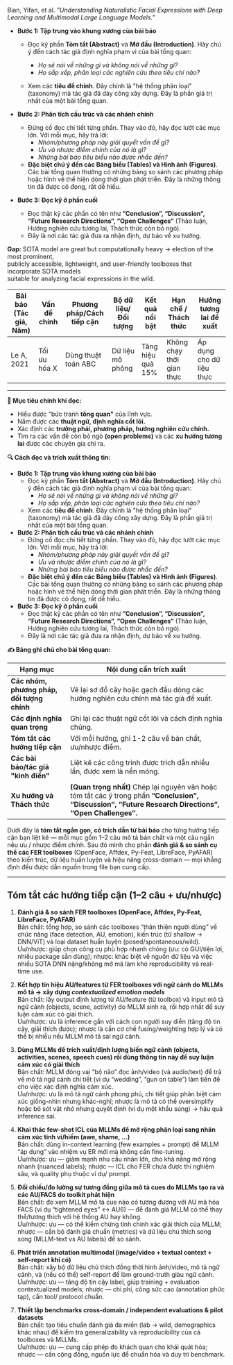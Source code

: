 Bian, Yifan, et al. *"Understanding Naturalistic Facial Expressions with Deep Learning and Multimodal Large Language Models."*

- **Bước 1: Tập trung vào khung xương của bài báo**
    - Đọc kỹ phần **Tóm tắt (Abstract)** và **Mở đầu (Introduction)**. Hãy chú ý đến cách tác giả định nghĩa phạm vi của bài tổng quan:
        - _Họ sẽ nói về những gì và không nói về những gì?_
        - _Họ sắp xếp, phân loại các nghiên cứu theo tiêu chí nào?_
          
    - Xem các **tiêu đề chính**. Đây chính là "hệ thống phân loại" (taxonomy) mà tác giả đã dày công xây dựng. Đây là phần giá trị nhất của một bài tổng quan.
      
      
- **Bước 2: Phân tích cấu trúc và các nhánh chính**
    - Đừng cố đọc chi tiết từng phần. Thay vào đó, hãy đọc lướt các mục lớn. Với mỗi mục, hãy trả lời:
        - _Nhóm/phương pháp này giải quyết vấn đề gì?_
        - _Ưu và nhược điểm chính của nó là gì?_
        - _Những bài báo tiêu biểu nào được nhắc đến?_
    - **Đặc biệt chú ý đến các Bảng biểu (Tables) và Hình ảnh (Figures)**. Các bài tổng quan thường có những bảng so sánh các phương pháp hoặc hình vẽ thể hiện dòng thời gian phát triển. Đây là những thông tin đã được cô đọng, rất dễ hiểu.
      
- **Bước 3: Đọc kỹ ở phần cuối**
    - Đọc thật kỹ các phần có tên như **”Conclusion”, “Discussion“, “Future Research Directions“, “Open Challenges“** (Thảo luận, Hướng nghiên cứu tương lai, Thách thức còn bỏ ngỏ).
    - Đây là nơi các tác giả đưa ra nhận định, dự báo về xu hướng.

**Gap:** SOTA model are great but computationally heavy -> election of the most prominent,  
publicly accessible, lightweight, and user-friendly toolboxes that incorporate SOTA models  
suitable for analyzing facial expressions in the wild. 


| Bài báo (Tác giả, Năm) | Vấn đề chính | Phương pháp/Cách tiếp cận | Bộ dữ liệu/Đối tượng | Kết quả nổi bật   | Hạn chế / Thách thức      | Hướng tương lai đề xuất  |
| ---------------------- | ------------ | ------------------------- | -------------------- | ----------------- | ------------------------- | ------------------------ |
| Le A, 2021             | Tối ưu hóa X | Dùng thuật toán ABC       | Dữ liệu mô phỏng     | Tăng hiệu quả 15% | Không chạy thời gian thực | Áp dụng cho dữ liệu thực |

----


**🎯 Mục tiêu chính khi đọc:**
- Hiểu được "bức tranh **tổng quan"** của lĩnh vực.
- Nắm được các **thuật ngữ, định nghĩa cốt lõi.**
- Xác định các **trường phái, phương pháp, hướng nghiên cứu chính.**
- Tìm ra các vấn đề còn bỏ ngỏ **(open problems)** và các **xu hướng tương lai** được các chuyên gia chỉ ra.

**🔍 Cách đọc và trích xuất thông tin:**

- **Bước 1: Tập trung vào khung xương của bài báo**
    - Đọc kỹ phần **Tóm tắt (Abstract)** và **Mở đầu (Introduction)**. Hãy chú ý đến cách tác giả định nghĩa phạm vi của bài tổng quan:
        - _Họ sẽ nói về những gì và không nói về những gì?_
        - _Họ sắp xếp, phân loại các nghiên cứu theo tiêu chí nào?_
    - Xem các **tiêu đề chính**. Đây chính là "hệ thống phân loại" (taxonomy) mà tác giả đã dày công xây dựng. Đây là phần giá trị nhất của một bài tổng quan.
- **Bước 2: Phân tích cấu trúc và các nhánh chính**
    - Đừng cố đọc chi tiết từng phần. Thay vào đó, hãy đọc lướt các mục lớn. Với mỗi mục, hãy trả lời:
        - _Nhóm/phương pháp này giải quyết vấn đề gì?_
        - _Ưu và nhược điểm chính của nó là gì?_
        - _Những bài báo tiêu biểu nào được nhắc đến?_
    - **Đặc biệt chú ý đến các Bảng biểu (Tables) và Hình ảnh (Figures)**. Các bài tổng quan thường có những bảng so sánh các phương pháp hoặc hình vẽ thể hiện dòng thời gian phát triển. Đây là những thông tin đã được cô đọng, rất dễ hiểu.
- **Bước 3: Đọc kỹ ở phần cuối**
    - Đọc thật kỹ các phần có tên như **”Conclusion”, “Discussion“, “Future Research Directions“, “Open Challenges“** (Thảo luận, Hướng nghiên cứu tương lai, Thách thức còn bỏ ngỏ).
    - Đây là nơi các tác giả đưa ra nhận định, dự báo về xu hướng.

**✍️ Bảng ghi chú cho bài tổng quan:**

| Hạng mục                                   | Nội dung cần trích xuất                                                                                                                                  |
| ------------------------------------------ | -------------------------------------------------------------------------------------------------------------------------------------------------------- |
| **Các nhóm, phương pháp, đối tượng chính** | Vẽ lại sơ đồ cây hoặc gạch đầu dòng các hướng nghiên cứu chính mà tác giả đề xuất.                                                                       |
| **Các định nghĩa quan trọng**              | Ghi lại các thuật ngữ cốt lõi và cách định nghĩa chúng.                                                                                                  |
| **Tóm tắt các hướng tiếp cận**             | Với mỗi hướng, ghi 1-2 câu về bản chất, ưu/nhược điểm.                                                                                                   |
| **Các bài báo/tác giả "kinh điển"**        | Liệt kê các công trình được trích dẫn nhiều lần, được xem là nền móng.                                                                                   |
| **Xu hướng và Thách thức**                 | **(Quan trọng nhất)** Chép lại nguyên văn hoặc tóm tắt các ý trong phần **”Conclusion”, “Discussion“, “Future Research Directions“, “Open Challenges“.** |



Dưới đây là **tóm tắt ngắn gọn, có trích dẫn từ bài báo** cho từng hướng tiếp cận bạn liệt kê — mỗi mục gồm 1–2 câu mô tả bản chất và một câu ngắn nêu ưu / nhược điểm chính. Sau đó mình cho phần **đánh giá & so sánh cụ thể các FER toolboxes** (OpenFace, Affdex, Py-Feat, LibreFace, PyAFAR) theo kiến trúc, dữ liệu huấn luyện và hiệu năng cross-domain — mọi khẳng định đều được dẫn nguồn trong file bạn cung cấp.

---

## Tóm tắt các hướng tiếp cận (1–2 câu + ưu/nhược)

1. **Đánh giá & so sánh FER toolboxes (OpenFace, Affdex, Py-Feat, LibreFace, PyAFAR)**  
    Bản chất: tổng hợp, so sánh các toolboxes “thân thiện người dùng” về chức năng (face detection, AU, emotion), kiến trúc (từ shallow → DNN/ViT) và loại dataset huấn luyện (posed/spontaneous/wild).  
    Ưu/nhược: giúp chọn công cụ phù hợp nhanh chóng (ưu: có GUI/tiện lợi, nhiều package sẵn dùng); nhược: khác biệt về nguồn dữ liệu và việc nhiều SOTA DNN nặng/không mở mã làm khó reproducibility và real-time use.
    
2. **Kết hợp tín hiệu AU/features từ FER toolboxes với ngữ cảnh do MLLMs mô tả → xây dựng _contextualized emotion models_**  
    Bản chất: lấy output định lượng từ AU/feature (từ toolbox) và input mô tả ngữ cảnh (objects, scene, activity) do MLLM sinh ra, rồi hợp nhất để suy luận cảm xúc có giải thích.  
    Ưu/nhược: ưu là inference gần với cách con người suy diễn (tăng độ tin cậy, giải thích được); nhược là cần cơ chế fusing/weighting hợp lý và có thể bị nhiễu nếu MLLM mô tả sai ngữ cảnh.
    
3. **Dùng MLLMs để trích xuất/định lượng biến ngữ cảnh (objects, activities, scenes, speech cues) rồi dùng thông tin này để suy luận cảm xúc có giải thích**  
    Bản chất: MLLM đóng vai “bộ não” đọc ảnh/video (và audio/text) để trả về mô tả ngữ cảnh chi tiết (ví dụ “wedding”, “gun on table”) làm tiền đề cho việc xác định nghĩa cảm xúc.  
    Ưu/nhược: ưu là mô tả ngữ cảnh phong phú, chi tiết giúp phân biệt cảm xúc giống-nhìn nhưng khác-nghĩ; nhược là mô tả có thể oversimplify hoặc bỏ sót vật nhỏ nhưng quyết định (ví dụ một khẩu súng) → hậu quả inference sai.
    
4. **Khai thác few-shot ICL của MLLMs để mở rộng phân loại sang nhãn cảm xúc tinh vi/hiếm (awe, shame, …)**  
    Bản chất: dùng in-context learning (few examples + prompt) để MLLM “áp dụng” vào nhiệm vụ ER mới mà không cần fine-tuning.  
    Ưu/nhược: ưu — giảm mạnh nhu cầu nhãn lớn, cho khả năng mở rộng nhanh (nuanced labels); nhược — ICL cho FER chưa được thí nghiệm sâu, và quality phụ thuộc ví dụ/ prompt.
    
5. **Đối chiếu/đo lường sự tương đồng giữa mô tả cues do MLLMs tạo ra và các AU/FACS do toolkit phát hiện**  
    Bản chất: đo xem MLLM mô tả cue nào có tương đương với AU mã hóa FACS (ví dụ “tightened eyes” ↔ AU6) — để đánh giá MLLM có thể thay thế/tương thích với hệ thống AU hay không.  
    Ưu/nhược: ưu — có thể kiểm chứng tính chính xác giải thích của MLLM; nhược — cần bộ đánh giá chuẩn (metrics) và dữ liệu chú thích song song (MLLM-text vs AU labels) để so sánh.
    
6. **Phát triển annotation multimodal (image/video + textual context + self-report khi có)**  
    Bản chất: xây bộ dữ liệu chú thích đồng thời hình ảnh/video, mô tả ngữ cảnh, và (nếu có thể) self-report để làm ground-truth giàu ngữ cảnh.  
    Ưu/nhược: ưu — tăng độ tin cậy label, giúp training + evaluation contextualized models; nhược — chi phí, công sức cao (annotation phức tạp), cần tool/ protocol chuẩn.
    
7. **Thiết lập benchmarks cross-domain / independent evaluations & pilot datasets**  
    Bản chất: tạo tiêu chuẩn đánh giá đa miền (lab → wild, demographics khác nhau) để kiểm tra generalizability và reproducibility của cả toolboxes và MLLMs.  
    Ưu/nhược: ưu — cung cấp phép đo khách quan cho khái quát hóa; nhược — cần cộng đồng, nguồn lực để chuẩn hóa và duy trì benchmark.
    
